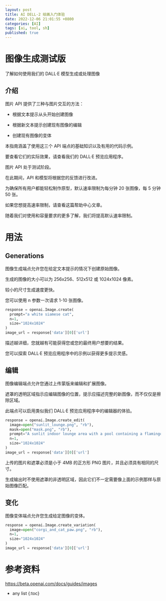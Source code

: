 ```yaml
---
layout: post 
title: AI DELL-2 绘画入门体验
date: 2022-12-06 21:01:55 +0800
categories: [AI] 
tags: [ai, tool, sh]
published: true
---
```


# 图像生成测试版

了解如何使用我们的 DALL·E 模型生成或处理图像

## 介绍

图片 API 提供了三种与图片交互的方法：

- 根据文本提示从头开始创建图像

- 根据新文本提示创建现有图像的编辑

- 创建现有图像的变体

本指南涵盖了使用这三个 API 端点的基础知识以及有用的代码示例。 

要查看它们的实际效果，请查看我们的 DALL·E 预览应用程序。

图片 API 处于测试阶段。 

在此期间，API 和模型将根据您的反馈进行改进。 

为确保所有用户都能轻松制作原型，默认速率限制为每分钟 20 张图像，每 5 分钟 50 张。 

如果您想提高速率限制，请查看这篇帮助中心文章。 

随着我们对使用和容量要求的更多了解，我们将提高默认速率限制。

# 用法

## Generations

图像生成端点允许您在给定文本提示的情况下创建原始图像。 

生成的图像的大小可以为 256x256、512x512 或 1024x1024 像素。 

较小的尺寸生成速度更快。 

您可以使用 n 参数一次请求 1-10 张图像。

```py
response = openai.Image.create(
  prompt="a white siamese cat",
  n=1,
  size="1024x1024"
)
image_url = response['data'][0]['url']
```

描述越详细，您就越有可能获得您或您的最终用户想要的结果。 

您可以探索 DALL·E 预览应用程序中的示例以获得更多提示灵感。 

## 编辑

图像编辑端点允许您通过上传蒙版来编辑和扩展图像。 

遮罩的透明区域指示应编辑图像的位置，提示应描述完整的新图像，而不仅仅是擦除区域。 

此端点可以启用类似我们 DALL·E 预览应用程序中的编辑器的体验。

```py
response = openai.Image.create_edit(
  image=open("sunlit_lounge.png", "rb"),
  mask=open("mask.png", "rb"),
  prompt="A sunlit indoor lounge area with a pool containing a flamingo",
  n=1,
  size="1024x1024"
)
image_url = response['data'][0]['url']
```

上传的图片和遮罩必须是小于 4MB 的正方形 PNG 图片，并且必须具有相同的尺寸。 

生成输出时不使用遮罩的非透明区域，因此它们不一定需要像上面的示例那样与原始图像匹配。

## 变化

图像变体端点允许您生成给定图像的变体。

```py
response = openai.Image.create_variation(
  image=open("corgi_and_cat_paw.png", "rb"),
  n=1,
  size="1024x1024"
)
image_url = response['data'][0]['url']
```







# 参考资料

https://beta.openai.com/docs/guides/images

* any list
{:toc}